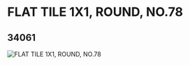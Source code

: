 # FLAT TILE 1X1, ROUND, NO.78
## 34061
![FLAT TILE 1X1, ROUND, NO.78](https://lc-www-live-s.legocdn.com/media/bricks/5/2/6192748.jpg)